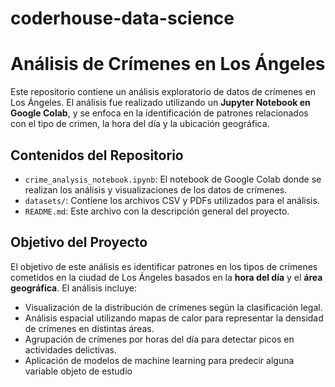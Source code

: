 # coderhouse-data-science

# Análisis de Crímenes en Los Ángeles

Este repositorio contiene un análisis exploratorio de datos de crímenes en Los Ángeles. El análisis fue realizado utilizando un **Jupyter Notebook en Google Colab**, y se enfoca en la identificación de patrones relacionados con el tipo de crimen, la hora del día y la ubicación geográfica.

## Contenidos del Repositorio

- `crime_analysis_notebook.ipynb`: El notebook de Google Colab donde se realizan los análisis y visualizaciones de los datos de crímenes.
- `datasets/`: Contiene los archivos CSV y PDFs utilizados para el análisis.
- `README.md`: Este archivo con la descripción general del proyecto.

## Objetivo del Proyecto

El objetivo de este análisis es identificar patrones en los tipos de crímenes cometidos en la ciudad de Los Ángeles basados en la **hora del día** y el **área geográfica**. El análisis incluye:

- Visualización de la distribución de crímenes según la clasificación legal.
- Análisis espacial utilizando mapas de calor para representar la densidad de crímenes en distintas áreas.
- Agrupación de crímenes por horas del día para detectar picos en actividades delictivas.
- Aplicación de modelos de machine learning para predecir alguna variable objeto de estudio




   
